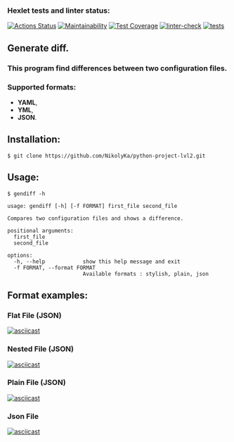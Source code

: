 ### Hexlet tests and linter status:
[![Actions Status](https://github.com/NikolyKa/python-project-lvl2/workflows/hexlet-check/badge.svg)](https://github.com/NikolyKa/python-project-lvl2/actions)
[![Maintainability](https://api.codeclimate.com/v1/badges/ca7b3feebf184ee01fa0/maintainability)](https://codeclimate.com/github/NikolyKa/python-project-lvl2/maintainability)
[![Test Coverage](https://api.codeclimate.com/v1/badges/ca7b3feebf184ee01fa0/test_coverage)](https://codeclimate.com/github/NikolyKa/python-project-lvl2/test_coverage)
[![linter-check](https://github.com/NikolyKa/python-project-lvl2/actions/workflows/linter-check.yml/badge.svg)](https://github.com/NikolyKa/python-project-lvl2/actions/workflows/linter-check.yml)
[![tests](https://github.com/NikolyKa/python-project-lvl2/actions/workflows/tests.yml/badge.svg)](https://github.com/NikolyKa/python-project-lvl2/actions/workflows/tests.yml)

## Generate diff.

### This program find differences between two configuration files.

### Supported formats: 
- **YAML**,
- **YML**,
- **JSON**.

## Installation:
```$ git clone https://github.com/NikolyKa/python-project-lvl2.git```

## Usage:

`$ gendiff -h`

```
usage: gendiff [-h] [-f FORMAT] first_file second_file

Compares two configuration files and shows a difference.

positional arguments:
  first_file
  second_file

options:
  -h, --help            show this help message and exit
  -f FORMAT, --format FORMAT
                        Available formats : stylish, plain, json
```
## Format examples:
### Flat File (JSON)

[![asciicast](https://asciinema.org/a/yknJyMf791U077fr62A7SPilj.svg)](https://asciinema.org/a/yknJyMf791U077fr62A7SPilj)
### Nested File (JSON)


[![asciicast](https://asciinema.org/a/3DgfpkMtEeCA6shz4cRct0oMF.svg)](https://asciinema.org/a/3DgfpkMtEeCA6shz4cRct0oMF)
### Plain File (JSON)

[![asciicast](https://asciinema.org/a/65uPdNTUp0jS9zKBmqUjRBwMR.svg)](https://asciinema.org/a/65uPdNTUp0jS9zKBmqUjRBwMR)
### Json File

[![asciicast](https://asciinema.org/a/GCajRsxAxaIIPuXHmDmzKpUwi.svg)](https://asciinema.org/a/GCajRsxAxaIIPuXHmDmzKpUwi)